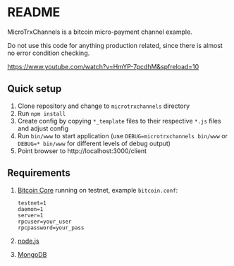 # README

MicroTrxChannels is a bitcoin micro-payment channel example.

Do not use this code for anything production related, since there is almost no error condition checking.

https://www.youtube.com/watch?v=HmYP-7pcdhM&spfreload=10

## Quick setup

1. Clone repository and change to `microtrxchannels` directory
2. Run `npm install`
3. Create config by copying `*_template` files to their respective `*.js` files and adjust config
4. Run `bin/www` to start application (use `DEBUG=microtrxchannels bin/www` or `DEBUG=* bin/www` for different levels of debug output)
5. Point browser to http://localhost:3000/client

## Requirements

1. [Bitcoin Core](https://bitcoin.org/en/download) running on testnet, example `bitcoin.conf`:

    ```
    testnet=1
    daemon=1
    server=1
    rpcuser=your_user
    rpcpassword=your_pass
    ```
2. [node.js](http://nodejs.org/)
3. [MongoDB](www.mongodb.org)
